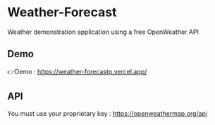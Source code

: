 # Weather-Forecast
Weather demonstration application using a free OpenWeather API

## Demo
👉Demo : https://weather-forecastp.vercel.app/

## API 
You must use your proprietary key : https://openweathermap.org/api
